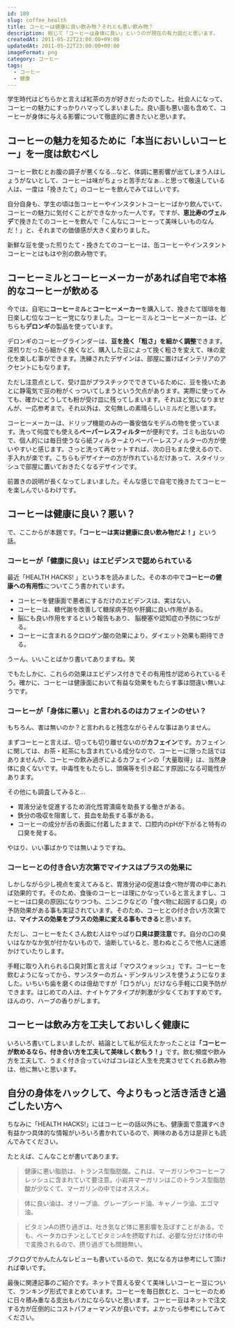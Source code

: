 ```yaml
---
id: 189
slug: coffee_health
title: コーヒーは健康に良い飲み物？それとも悪い飲み物？
description: 総じて「コーヒーは身体に良い」というのが現在の有力説だと思います。
createdAt: 2011-05-22T23:00:00+09:00
updatedAt: 2011-05-22T23:00:00+09:00
imageFormat: png
category: コーヒー
tags:
  - コーヒー
  - 健康
---
```


学生時代はどちらかと言えば紅茶の方が好きだったのでした。社会人になって、コーヒーの魅力にすっかりハマってしまいました。良い面も悪い面も含めて、コーヒーが身体に与える影響について徹底的に書きたいと思います。

## コーヒーの魅力を知るために「本当においしいコーヒー」を一度は飲むべし

コーヒー飲むとお腹の調子が悪くなる…など、体調に悪影響が出てしまう人はしょうがないとして、コーヒーは味がちょっと苦手だなぁ…と思って敬遠している人は、一度は「挽きたて」のコーヒーを飲んでみてほしいです。

自分自身も、学生の頃は缶コーヒーやインスタントコーヒーばかり飲んでいて、コーヒーの魅力に気付くことができなかった一人です。ですが、**恵比寿のヴェルデ**で挽きたてのコーヒーを飲んで「こんなにコーヒーって美味しいものなんだ！」と、それまでの価値感が大きく変わりました。

<external-link title="食べログ" note="ヴェルテ(恵比寿/喫茶店)" link="http://tabelog.com/tokyo/A1303/A130302/13050095/" img-file-name="tabelog.png"></external-link>

新鮮な豆を使った煎りたて・挽きたてのコーヒーは、缶コーヒーやインスタントコーヒーとはもはや別の飲み物です。

## コーヒーミルとコーヒーメーカーがあれば自宅で本格的なコーヒーが飲める

今では、自宅に**コーヒーミル**と**コーヒーメーカー**を購入して、挽きたて珈琲を毎日楽しむ位なコーヒー党になりました。コーヒーミルとコーヒーメーカーは、どちらも**デロンギ**の製品を使っています。

<related-link id="100"></related-link>

デロンギのコーヒーグラインダーは、**豆を挽く「粗さ」を細かく調整**できます。深煎りだったら細かく挽くなど、購入した豆によって挽く粗さを変えて、味の変化を楽しむ事ができます。洗練されたデザインは、部屋に置けばインテリアのアクセントにもなります。

<photo-image article-id="189" img-file-name="delongi_mill.jpg" caption="デロンギ コーン式コーヒーグラインダー"></photo-image>

ただし注意点として、受け皿がプラスチックでできているために、豆を挽いたあとに静電気で豆の粉がくっついてしまうという欠点があります。実際に使ってみても、確かにどうしても粉が受け皿に残ってしまいます。それほど気になりませんが、一応参考まで。それ以外は、文句無しの素晴らしいミルだと思います。

コーヒーメーカーは、ドリップ機能のみの一番安価なモデルの物を使っています。洗って何度でも使える**ペーパーレスフィルター**が便利です。ゴミも出ないので、個人的には毎日使うなら紙フィルターよりペーパーレスフィルターの方が使いやすいと感じます。さっと洗って再セットすれば、次の日もまた使えるので、手入れが楽です。こちらもデザイナーの方が作れているだけあって、スタイリッシュで部屋に置いておきたくなるデザインです。

<photo-image article-id="189" img-file-name="delongi_coffeemaker.jpg" caption="デロンギ ドリップコーヒーメーカー"></photo-image>

前置きの説明が長くなってしまいました。そんな感じで自宅で挽きたてコーヒーを楽しんでいるわけです。

## コーヒーは健康に良い？悪い？

で、ここからが本題です。<strong>「コーヒーは実は健康に良い飲み物だよ！」</strong>という話。

### コーヒーが「健康に良い」はエビデンスで認められている

最近「HEALTH HACKS! 」という本を読みました。その本の中で**コーヒーの健康への有用性**についてこう書かれています。

* コーヒーを健康面で悪者にするだけのエビデンスは、実はない。
* コーヒーは、糖代謝を改善して糖尿病予防や肝臓に良い作用がある。
* 脳にも良い作用をするという報告もあり、 脳梗塞や認知症の予防につながる。
* コーヒーに含まれるクロロゲン酸の効果により、ダイエット効果も期待できる。

うーん、いいことばかり書いてありますね。笑

でもたしかに、これらの効果はエビデンス付きでその有用性が認められているそう。確かに、コーヒーは健康面において有益な効果をもたらす事は間違い無いようです。

### コーヒーが「身体に悪い」と言われるのはカフェインのせい？

もちろん、害は無いのか？と言われると残念ながらそんな事はありません。

まずコーヒーと言えば、切っても切り離せないのが**カフェイン**です。カフェインに関しては、お茶・紅茶にも含まれている成分なので、コーヒーに限った話ではありませんが、コーヒーの飲み過ぎによるカフェインの「大量取得」は、当然身体に良くないです。中毒性をもたらし、頭痛等を引き起こす原因になる可能性があります。

その他にも調査してみると…

* 胃液分泌を促進するため消化性胃潰瘍を助長する働きがある。
* 鉄分の吸収を阻害して、貧血を助長する事がある。
* コーヒーの成分が舌の表面に付着したままで、口腔内のpHが下がると特有の口臭を発する。

やはり、いい事ばかりでは無いようですね。

### コーヒーとの付き合い方次第でマイナスはプラスの効果に

しかしながら少し視点を変えてみると、胃液分泌の促進は食べ物が胃の中にあれば効果的です。そのため、食後のコーヒーは理にかなっていると言えますし、コーヒーは口臭の原因になりつつも、ニンニクなどの「食べ物に起因する口臭」の予防効果がある事も実証されています。そのため、コーヒとの付き合い方次第では、**マイナスの効果をプラスの効果に変える事もできる**と思います。

ただし、コーヒーをたくさん飲む人はやっぱり**口臭は要注意**です。自分の口の臭いはなかなか気が付かないもので、油断していると、思わぬところで他人に迷惑かけていたりします。

手軽に取り入れられる口臭対策と言えば「マウスウォッシュ」です。コーヒーを飲むようになってから、サンスターのガム・デンタルリンスを使うようになりました。いちいち歯を磨くのは億劫ですが「口うがい」だけなら手軽に口臭予防ができます。はじめての人は、ナイトケアタイプが刺激が少なくておすすめです。ほんのり、ハーブの香りがします。

<kaereba-link item-title="GUM ガム・デンタルリンスナイトケア ナイトハーブタイプ" img-file-name="gum_night_500x500.png" shop-name="GUM" amazon-item-id="B07G5NNX9D" rakuten-item-id="43dfb01b2bdc227c5fb2ce056adca83d" search-keyword="ガム デンタルリンス ナイトケア"></kaereba-link>

## コーヒーは飲み方を工夫しておいしく健康に

いろいろ書いてしまいましたが、結論として私が伝えたかったことは<strong>「コーヒーが飲めるなら、付き合い方を工夫して美味しく飲もう！」</strong>です。飲む頻度や飲み方を工夫して、うまく付き合っていけばコレほど人生を充実させてくれる飲み物は、他に無いと思います。

## <span id="i-7">自分の身体をハックして、今よりもっと活き活きと過ごしたい方へ</span>

ちなみに「HEALTH HACKS!」にはコーヒーの話以外にも、健康面で意識すべき有益かつ具体的な情報がいろいろ書かれているので、興味のある方は是非とも読んでみてください。

<yomereba-link item-title="HEALTH HACKS! - ビジネスパーソンのためのサバイバル健康投資術" img-file-name="healthhack_500x500.png" author-name="川田 浩志" amazon-item-id="488759691X" rakuten-item-id="5975730"></yomereba-link>

たとえば、こんなことが書いてあります。

> 健康に悪い脂肪は、トランス型脂肪酸。これは、マーガリンやコーヒーフレッシュに含まれていて要注意。小岩井マーガリンはこのトランス型脂肪酸が少なくて、マーガリンの中ではオススメ。

> 体に良い油は、オリーブ油、グレープシード油、キャノーラ油、エゴマ油。

> ビタミンAの摂り過ぎは、吐き気など体に悪影響を及ぼすことがある。でも、ベータカロチンとしてビタミンAを摂取すれば、必要な分だけ体の中で変換されるので、摂り過ぎても問題無い。

ブクログでかんたんなレビューも書いているので、気になる方は参考にして頂ければ幸いです。

<external-link title="川田浩志「HEALTH HACKS!」のブクログレビュー" note="ビジネス書のような作りの健康本。具体的ですぐ実践できる内容が盛り沢山でした。" link="https://booklog.jp/users/mujiota/archives/1/488759691X" img-file-name="booklog.png"></external-link>

最後に関連記事のご紹介です。ネットで買える安くて美味しいコーヒー豆について、ランキング形式でまとめています。コーヒーを毎日飲むと、コーヒーのために日々積み重なる支出もバカにならないと思います。コーヒー豆はネットで注文する方が圧倒的にコストパフォーマンスが良いです。よかったら参考にしてみてください。

<related-link id="1278"></related-link>

